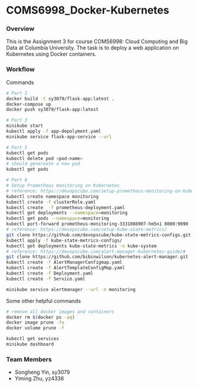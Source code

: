 # COMS6998_Docker-Kubernetes

### Overview

This is the Assignment 3 for course COMS6998: Cloud Computing and Big Data at Columbia University.
The task is to deploy a web application on Kubernetes using Docker containers.

### Workflow

Commands

```bash
# Part 2
docker build -t sy3079/flask-app:latest .
docker-compose up
docker push sy3079/flask-app:latest

# Part 3
minikube start
kubectl apply -f app-depolyment.yaml
minikube service flask-app-service --url

# Part 5
kubectl get pods
kubectl delete pod <pod-name>
# should genereate a new pod
kubectl get pods

# Part 8
# Setup Prometheus monitoring on Kubernetes
# reference: https://devopscube.com/setup-prometheus-monitoring-on-kubernetes/
kubectl create namespace monitoring
kubectl create -f clusterRole.yaml
kubectl create  -f prometheus-deployment.yaml 
kubectl get deployments --namespace=monitoring
kubectl get pods --namespace=monitoring
kubectl port-forward prometheus-monitoring-3331088907-hm5n1 8080:9090 -n monitoring
# reference: https://devopscube.com/setup-kube-state-metrics/
git clone https://github.com/devopscube/kube-state-metrics-configs.git
kubectl apply -f kube-state-metrics-configs/
kubectl get deployments kube-state-metrics -n kube-system
# reference: https://devopscube.com/alert-manager-kubernetes-guide/#
git clone https://github.com/bibinwilson/kubernetes-alert-manager.git
kubectl create -f AlertManagerConfigmap.yaml
kubectl create -f AlertTemplateConfigMap.yaml
kubectl create -f Deployment.yaml
kubectl create -f Service.yaml

minikube service alertmanager --url -n monitoring
```

Some other helpful commands

```bash
# remove all docker images and containers
docker rm $(docker ps -aq)
docker image prune -fa
docker volume prune -f

kubectl get services
minikube dashboard
```

### Team Members

- Songheng Yin, sy3079
- Yiming Zhu, yz4336
